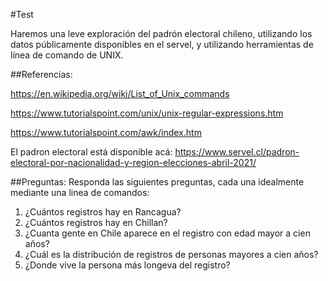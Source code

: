 #Test

Haremos una leve exploración del padrón electoral chileno, utilizando los datos públicamente disponibles en el servel, y utilizando herramientas de línea de comando de UNIX.

##Referencias:

https://en.wikipedia.org/wiki/List_of_Unix_commands

https://www.tutorialspoint.com/unix/unix-regular-expressions.htm

https://www.tutorialspoint.com/awk/index.htm

El padron electoral está disponible acá:
https://www.servel.cl/padron-electoral-por-nacionalidad-y-region-elecciones-abril-2021/

##Preguntas:
Responda las siguientes preguntas, cada una idealmente mediante una linea de comandos:

1. ¿Cuántos registros hay en Rancagua?
2. ¿Cuántos registros hay en Chillan?
3. ¿Cuanta gente en Chile aparece en el registro con edad mayor a cien años?
4. ¿Cuál es la distribución de registros de personas mayores a cien años? 
5. ¿Donde vive la persona más longeva del registro?
